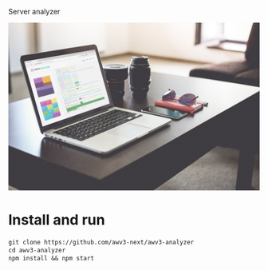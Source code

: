 Server analyzer

![Live demo](intro.jpg)

# Install and run

    git clone https://github.com/awv3-next/awv3-analyzer
    cd awv3-analyzer
    npm install && npm start
